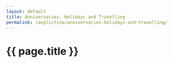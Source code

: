 ```yaml
---
layout: default
title: Anniversaries, Holidays and Travelling
permalink: /anglictina/anniversaries-holidays-and-travelling/
---
```


{{ page.title }}
================
